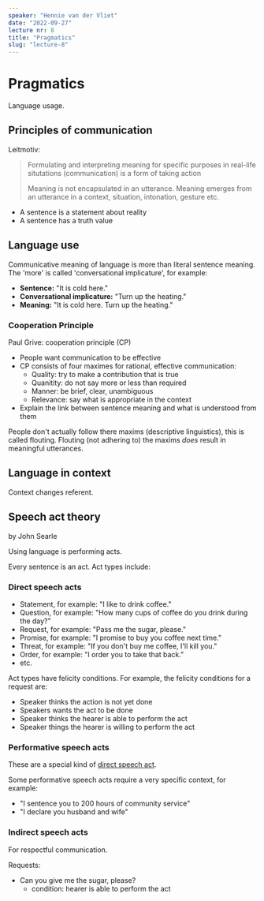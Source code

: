 ```yaml
---
speaker: "Hennie van der Vliet"
date: "2022-09-27"
lecture nr: 8
title: "Pragmatics"
slug: "lecture-8"
---
```


# Pragmatics

Language usage. 

## Principles of communication

Leitmotiv:

> Formulating and interpreting meaning for specific purposes in real-life situtations (communication) is a form of taking action
> 
> Meaning is not encapsulated in an utterance. Meaning emerges from an utterance in a context, situation, intonation, gesture etc.

- A sentence is a statement about reality
- A sentence has a truth value

## Language use

Communicative meaning of language is more than literal sentence meaning. The 'more' is called 'conversational implicature', for example:

- **Sentence:** "It is cold here."
- **Conversational implicature:** "Turn up the heating."
- **Meaning:** "It is cold here. Turn up the heating."

### Cooperation Principle

Paul Grive: cooperation principle (CP)
- People want communication to be effective
- CP consists of four maximes for rational, effective communication:
  - Quality: try to make a contribution that is true
  - Quanitity: do not say more or less than required
  - Manner: be brief, clear, unambiguous
  - Relevance: say what is appropriate in the context
- Explain the link between sentence meaning and what is understood from them

People don't actually follow there maxims (descriptive linguistics), this is called flouting. Flouting (not adhering to) the maxims *does* result in meaningful utterances.

## Language in context

Context changes referent. 

## Speech act theory

by John Searle

Using language is performing acts.

Every sentence is an act. Act types include:

### Direct speech acts

- Statement, for example: "I like to drink coffee."
- Question, for example: "How many cups of coffee do you drink during the day?"
- Request, for example: "Pass me the sugar, please."
- Promise, for example: "I promise to buy you coffee next time."
- Threat, for example: "If you don't buy me coffee, I'll kill you."
- Order, for example: "I order you to take that back."
- etc.

Act types have felicity conditions. For example, the felicity conditions for a request are:
- Speaker thinks the action is not yet done
- Speakers wants the act to be done
- Speaker thinks the hearer is able to perform the act
- Speaker things the hearer is willing to perform the act

### Performative speech acts 

These are a special kind of [direct speech act](#direct-speech-acts).

Some performative speech acts require a very specific context, for example:
- "I sentence you to 200 hours of community service"
- "I declare you husband and wife"

### Indirect speech acts

For respectful communication. 

Requests:
- Can you give me the sugar, please?
  - condition: hearer is able to perform the act





